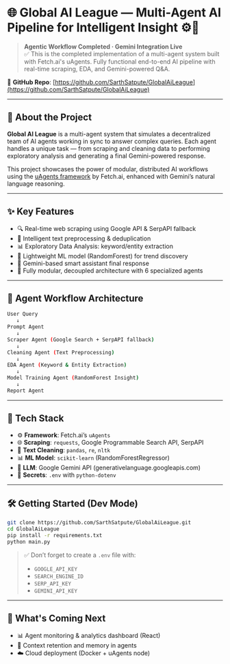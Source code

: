 

# 🌐 Global AI League — Multi-Agent AI Pipeline for Intelligent Insight ⚙️🧠

> **Agentic Workflow Completed · Gemini Integration Live**  
> ✅ This is the completed implementation of a multi-agent system built with Fetch.ai's uAgents. Fully functional end-to-end AI pipeline with real-time scraping, EDA, and Gemini-powered Q&A.

🔗 **GitHub Repo**: [https://github.com/SarthSatpute/GlobalAiLeague](https://github.com/SarthSatpute/GlobalAiLeague)

---

## 🧠 About the Project

**Global AI League** is a multi-agent system that simulates a decentralized team of AI agents working in sync to answer complex queries. Each agent handles a unique task — from scraping and cleaning data to performing exploratory analysis and generating a final Gemini-powered response.

This project showcases the power of modular, distributed AI workflows using the [uAgents framework](https://docs.fetch.ai/uAgents/) by Fetch.ai, enhanced with Gemini’s natural language reasoning.

---

## ✨ Key Features

- 🔍 Real-time web scraping using Google API & SerpAPI fallback
- 🧹 Intelligent text preprocessing & deduplication
- 📊 Exploratory Data Analysis: keyword/entity extraction
- 🤖 Lightweight ML model (RandomForest) for trend discovery
- 💬 Gemini-based smart assistant final response
- 🧩 Fully modular, decoupled architecture with 6 specialized agents

---

## 🤖 Agent Workflow Architecture

```bash
User Query
   ↓
Prompt Agent
   ↓
Scraper Agent (Google Search + SerpAPI fallback)
   ↓
Cleaning Agent (Text Preprocessing)
   ↓
EDA Agent (Keyword & Entity Extraction)
   ↓
Model Training Agent (RandomForest Insight)
   ↓
Report Agent 
```

---

## 🚀 Tech Stack

- ⚙️ **Framework**: Fetch.ai’s `uAgents`
- 🌐 **Scraping**: `requests`, Google Programmable Search API, SerpAPI
- 🧼 **Text Cleaning**: `pandas`, `re`, `nltk`
- 📊 **ML Model**: `scikit-learn` (RandomForestRegressor)
- 💬 **LLM**: Google Gemini API (generativelanguage.googleapis.com)
- 🔐 **Secrets**: `.env` with `python-dotenv`

---

## 🛠 Getting Started (Dev Mode)

```bash
git clone https://github.com/SarthSatpute/GlobalAiLeague.git
cd GlobalAiLeague
pip install -r requirements.txt
python main.py
```

> ✅ Don’t forget to create a `.env` file with:
> - `GOOGLE_API_KEY`
> - `SEARCH_ENGINE_ID`
> - `SERP_API_KEY`
> - `GEMINI_API_KEY`

---



## 🌱 What's Coming Next

- 📊 Agent monitoring & analytics dashboard (React)
- 🧠 Context retention and memory in agents
- ☁️ Cloud deployment (Docker + uAgents node)
```
